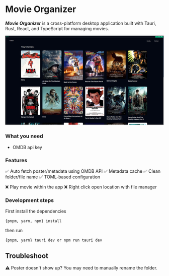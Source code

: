 # Movie Organizer

***Movie Organizer*** is a cross-platform desktop application built with Tauri, Rust, React, and TypeScript for managing movies.

![Screenshot](ss.png)

### What you need
- OMDB api key

### Features
✅ Auto fetch poster/metadata using OMDB API
✅ Metadata cache
✅ Clean folder/file name
✅ TOML-based configuration

❌ Play movie within the app
❌ Right click open location with file manager

### Development steps
First install the dependencies
```
{pnpm, yarn, npm} install
```

then run
```
{pnpm, yarn} tauri dev or npm run tauri dev
```

## Troubleshoot
⚠️ Poster doesn't show up? You may need to manually rename the folder.
